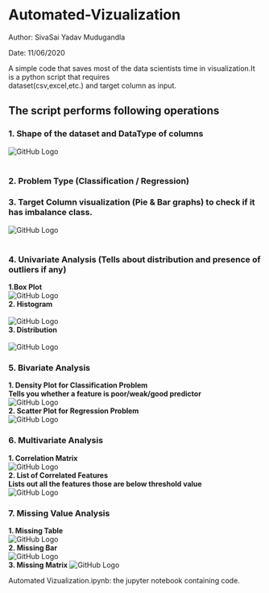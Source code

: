 # Automated-Vizualization

Author: SivaSai Yadav Mudugandla

Date: 11/06/2020

A simple code that saves most of the data scientists time in visualization.It is a python script that requires  
dataset(csv,excel,etc.) and target column as input.

## The script performs following operations ##
### 1. Shape of the dataset and DataType of columns <br>
![GitHub Logo](/Screenshots/DataShape.PNG)<br><br>
### 2. Problem Type (Classification / Regression)<br>
### 3. Target Column visualization (Pie & Bar graphs) to check if it has imbalance class.<br> 
![GitHub Logo](/Screenshots/Target_viz.PNG)<br><br>
### 4. Univariate Analysis (Tells about distribution and presence of outliers if any)<br>
   **1.Box Plot<br>**
![GitHub Logo](/Screenshots/BoxPlot.PNG)<br>
   **2. Histogram**<br><br>
![GitHub Logo](/Screenshots/Histogram.PNG)<br>
   **3. Distribution**<br><br>
![GitHub Logo](/Screenshots/Distribution.PNG)<br>
### 5. Bivariate Analysis<br>
   **1. Density Plot for Classification Problem**<br>
       **Tells you whether a feature is poor/weak/good predictor <br>**
![GitHub Logo](/Screenshots/DensityPlot.PNG)<br>
   **2. Scatter Plot for Regression Problem**<br>
![GitHub Logo](/Screenshots/scatter.PNG)<br>
### 6. Multivariate Analysis<br>
  **1. Correlation Matrix**<br>
![GitHub Logo](/Screenshots/correlation.PNG)<br>
   **2. List of Correlated Features**<br>
   **Lists out all the features those are below threshold value**<br>
![GitHub Logo](/Screenshots/list_corr.PNG)<br>
### 7. Missing Value Analysis<br>
   **1. Missing Table**<br>
![GitHub Logo](/Screenshots/miss_table.PNG)<br>
    **2. Missing Bar**<br>
![GitHub Logo](/Screenshots/miss_bar.PNG)<br>
    **3. Missing Matrix**
![GitHub Logo](/Screenshots/miss_matrix.PNG)<br>


Automated Vizualization.ipynb: the jupyter notebook containing code.
